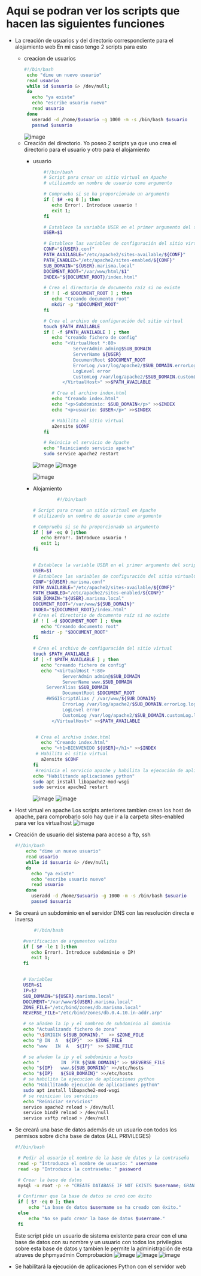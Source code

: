 # Aqui se podran ver los scripts que hacen las siguientes funciones
- La creación de usuarios y del directorio correspondiente para el alojamiento web
En mi caso tengo 2 scripts para esto
  - creacion de usuarios
     ```bash
     #!/bin/bash
      echo "dime un nuevo usuario"
      read usuario
      while id $usuario &> /dev/null;
      do
        echo "ya existe"
        echo "escribe usuario nuevo"
        read usuario
      done
        useradd -d /home/$usuario -g 1000 -m -s /bin/bash $usuario
        passwd $usuario
    ```
    ![image](https://user-images.githubusercontent.com/91255763/220192553-d5e07669-dedb-43d6-b43e-efff32cb8aae.png)
   - Creación del directorio.
      Yo poseo 2 scripts ya que uno crea el directorio para el usuario y otro para el alojamiento
      - usuario 
        ```bash
            #!/bin/bash
            # Script para crear un sitio virtual en Apache
            # utilizando un nombre de usuario como argumento

            # Comprueba si se ha proporcionado un argumento
            if [ $# -eq 0 ]; then
               echo Error!. Introduce usuario !
               exit 1;
            fi

            # Establece la variable USER en el primer argumento del script
            USER=$1

            # Establece las variables de configuración del sitio virtual
            CONF="${USER}.conf"
            PATH_AVAILABLE="/etc/apache2/sites-available/${CONF}"
            PATH_ENABLED="/etc/apache2/sites-enabled/${CONF}"
            SUB_DOMAIN="${USER}.marisma.local"
            DOCUMENT_ROOT="/var/www/html/$1"
            INDEX="${DOCUMENT_ROOT}/index.html"

            # Crea el directorio de documento raíz si no existe
            if ! [ -d $DOCUMENT_ROOT ] ; then
               echo "Creando documento root"
               mkdir -p "$DOCUMENT_ROOT"
            fi

            # Crea el archivo de configuración del sitio virtual
            touch $PATH_AVAILABLE
            if [ -f $PATH_AVAILABLE ] ; then
               echo "creando fichero de config"
               echo "<VirtualHost *:80>
                       ServerAdmin admin@$SUB_DOMAIN
                       ServerName ${USER}
                       DocumentRoot $DOCUMENT_ROOT
                       ErrorLog /var/log/apache2/$SUB_DOMAIN.errorLog.log
                       LogLevel error
                       CustomLog /var/log/apache2/$SUB_DOMAIN.customLog.log combined
                   </VirtualHost>" >>$PATH_AVAILABLE

               # Crea el archivo index.html
               echo "Creando index.html"
               echo "<p>Subdominio: $SUB_DOMAIN</p>" >>$INDEX
               echo "<p>usuario: $USER</p>" >>$INDEX

               # Habilita el sitio virtual
               a2ensite $CONF
            fi

            # Reinicia el servicio de Apache
            echo "Reiniciando servicio apache"
            sudo service apache2 restart
        ```
        ![image](https://user-images.githubusercontent.com/91255763/220300234-3f9b10ad-80b3-4bcd-9d05-e06863fdc2b3.png)
        ![image](https://user-images.githubusercontent.com/91255763/220303872-c5cda4a7-59e5-48b1-bc53-a7d760508cb0.png)

        ![image](https://user-images.githubusercontent.com/91255763/220300362-5f2c271f-5059-4d05-81ac-28273c7937cd.png)


      - Alojamiento
        ```bash
                 #!/bin/bash

        # Script para crear un sitio virtual en Apache
        # utilizando un nombre de usuario como argumento

        # Comprueba si se ha proporcionado un argumento
        if [ $# -eq 0 ];then
           echo Error!. Introduce usuario !
           exit 1;
        fi


        # Establece la variable USER en el primer argumento del script
        USER=$1
        # Establece las variables de configuración del sitio virtualCONF="${USER}.marisma.conf"
        CONF="${USER}.marisma.conf"
        PATH_AVAILABLE="/etc/apache2/sites-available/${CONF}"
        PATH_ENABLED="/etc/apache2/sites-enabled/${CONF}"
        SUB_DOMAIN="${USER}.marisma.local"
        DOCUMENT_ROOT="/var/www/${SUB_DOMAIN}"
        INDEX="${DOCUMENT_ROOT}/index.html"
        # Crea el directorio de documento raíz si no existe
        if ! [ -d $DOCUMENT_ROOT ] ; then
           echo "Creando documento root"
           mkdir -p "$DOCUMENT_ROOT"
        fi

        # Crea el archivo de configuración del sitio virtual
        touch $PATH_AVAILABLE
        if [ -f $PATH_AVAILABLE ] ; then
           echo "creando fichero de config"
           echo "<VirtualHost *:80>
                   ServerAdmin admin@$SUB_DOMAIN
                   ServerName www.$SUB_DOMAIN
             ServerAlias $SUB_DOMAIN
                   DocumentRoot $DOCUMENT_ROOT
             #WSGIScriptAlias / /var/www/${SUB_DOMAIN} 
                   ErrorLog /var/log/apache2/$SUB_DOMAIN.errorLog.log
                   LogLevel error
                   CustomLog /var/log/apache2/$SUB_DOMAIN.customLog.log combined
               </VirtualHost>" >>$PATH_AVAILABLE


         # Crea el archivo index.html
           echo "Creando index.html"
           echo "<h1>BIENVENIDO ${USER}</h1>" >>$INDEX
         # Habilita el sitio virtual
           a2ensite $CONF
        fi
         #reinicia el servicio apache y habilita la ejecución de aplicaciones python
        echo "Habilitando aplicaciones python"
        sudo apt install libapache2-mod-wsgi
        sudo service apache2 restart
        ```
          ![image](https://user-images.githubusercontent.com/91255763/220302183-141a9ffe-0254-478b-91e1-7d9d62ec3d61.png)
         ![image](https://user-images.githubusercontent.com/91255763/220303574-91bf551a-9d24-454a-bc8c-7dc9e065a8a0.png)
- Host virtual en apache
  Los scripts anteriores tambien crean los host de apache, para comprobarlo solo hay que ir a la carpeta sites-enabled para ver los virtualhost
  ![image](https://user-images.githubusercontent.com/91255763/220304597-b355d984-ec71-4b5d-96d7-f281d3bf8881.png)
- Creación de usuario del sistema para acceso a ftp, ssh
  ```bash
  #!/bin/bash
      echo "dime un nuevo usuario"
      read usuario
      while id $usuario &> /dev/null;
      do
        echo "ya existe"
        echo "escribe usuario nuevo"
        read usuario
      done
        useradd -d /home/$usuario -g 1000 -m -s /bin/bash $usuario
        passwd $usuario
  ```
- Se creará un subdominio en el servidor DNS con las resolución directa e inversa
   ```bash
          #!/bin/bash

      #verificacion de argumentos validos
      if [ $# -le 1 ];then
         echo Error!. Introduce subdominio e IP!
         exit 1;
      fi


      # Variables
      USER=$1
      IP=$2
      SUB_DOMAIN="${USER}.marisma.local"
      DOCUMENT="/var/www/${USER}.marisma.local"
      ZONE_FILE="/etc/bind/zones/db.marisma.local"
      REVERSE_FILE="/etc/bind/zones/db.0.4.10.in-addr.arp"

      # se añaden la ip y el nombren de subdominio al dominio 
      echo "Actualizando fichero de zona"
      echo "\$ORIGIN ${SUB_DOMAIN}."  >> $ZONE_FILE
      echo "@ IN  A   ${IP}"  >> $ZONE_FILE
      echo "www   IN  A   ${IP}"  >> $ZONE_FILE

      # se añaden la ip y el subdominio a hosts
      echo "		IN	PTR	${SUB_DOMAIN}" >> $REVERSE_FILE
      echo "${IP}	www.${SUB_DOMAIN}" >>/etc/hosts
      echo "${IP}	${SUB_DOMAIN}" >>/etc/hosts
      # se habilita la ejecucion de aplicaciones python
      echo "Habilitando ejecución de aplicaciones python"
      sudo apt install libapache2-mod-wsgi
      # se reinician los servicios
      echo "Reiniciar servicios"
      service apache2 reload > /dev/null
      service bind9 reload > /dev/null
      service vsftp reload > /dev/null

   ```
- Se creará una base de datos además de un usuario con todos los permisos sobre dicha base de datos (ALL PRIVILEGES)
     ```bash
     #!/bin/bash

      # Pedir al usuario el nombre de la base de datos y la contraseña
      read -p "Introduzca el nombre de usuario: " username
      read -sp "Introduzca la contraseña: " password

      # Crear la base de datos
      mysql -u root -p -e "CREATE DATABASE IF NOT EXISTS $username; GRANT ALL PRIVILEGES ON $username.* TO '$username'@'localhost' IDENTIFIED BY '$password'; GRANT           USAGE ON phpmyadmin.* TO '$username'@'localhost';"

      # Confirmar que la base de datos se creó con éxito
      if [ $? -eq 0 ]; then
          echo "La base de datos $username se ha creado con éxito."
      else
          echo "No se pudo crear la base de datos $username."
      fi

     ```
    Este script pide  un usuario de sistema existente para crear con el una base de datos con su nombre y un usuario con todos los privilegios sobre esta base de datos y tambien le permite la administración de esta atraves de phpmyadmin
    Comprobación
    ![image](https://user-images.githubusercontent.com/91255763/220886543-d537840c-6551-4466-b00d-d9a761cbab55.png)
    ![image](https://user-images.githubusercontent.com/91255763/220886706-934343c1-fdd5-4c68-89f4-9c0d9d8722e2.png)
    ![image](https://user-images.githubusercontent.com/91255763/220887081-6a2d43c2-6597-4503-b719-9dff8be9a27b.png)

- Se habilitará la ejecución de aplicaciones Python con el servidor web
